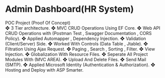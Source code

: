 # Admin Dashboard(HR System)
 POC Project (Proof Of Concept)  
 ❖	3 Tier architecture. 
 ❖	MVC CRUD Operations Using EF Core. 
 ❖	Web API CRUD Operations with (Postman Test , Swagger Documentation , CORS Policy). 
 ❖	Applied Automapper , Dependency Injection. 
 ❖	Validation (Client/Server) Side. 
 ❖	Worked With Controls (Data Table , Jtable). 
 ❖	Filtration Using Ajax Request. 
 ❖	Paging , Search , Sorting , Filter. 
 ❖	View Injection. 
 ❖	Globalization With Resource Files. 
 ❖	Seperate All Project Modules With (MVC AREA).
 ❖	Upload And Delete Files. ❖	Send Mail (SMTP). 
 ❖	Applied Microsoft Identity (Authentication & Authorization). 
 ❖	Hosting and Deploy with ASP Smarter.
